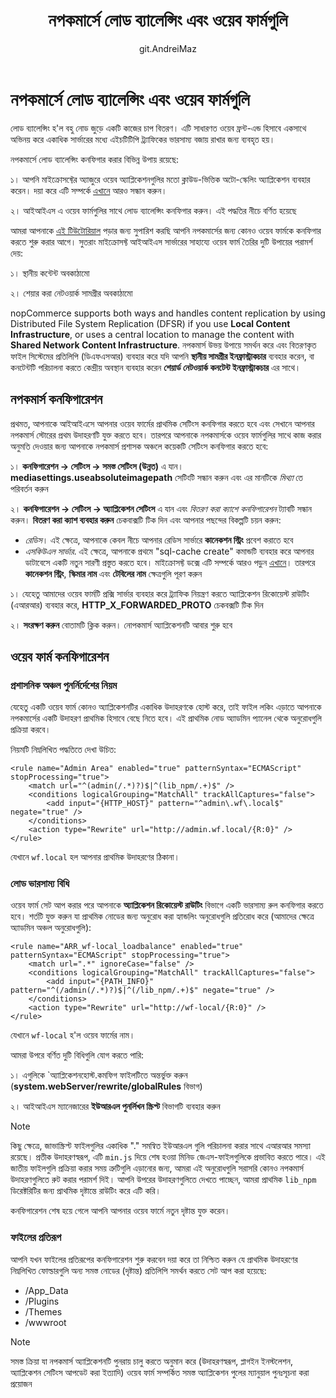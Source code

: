 ﻿---
title: নপকমার্সে লোড ব্যালেন্সিং এবং ওয়েব ফার্মগুলি
uid: bn/installation-and-upgrading/installing-nopcommerce/web-farms.html
author: git.AndreiMaz
contributors: git.MDRashedKhanMenon
---

# নপকমার্সে লোড ব্যালেন্সিং এবং ওয়েব ফার্মগুলি

লোড ব্যালেন্সিং হ'ল বহু নোড জুড়ে একটি কাজের চাপ বিতরণ। এটি সাধারণত ওয়েব ফ্রন্ট-এন্ড হিসাবে একসাথে অভিনয় করে একাধিক সার্ভারের মধ্যে এইচটিটিপি ট্র্যাফিকের ভারসাম্য বজায় রাখার জন্য ব্যবহৃত হয়।

নপকমার্সে লোড ব্যালেন্সিং কনফিগার করার বিভিন্ন উপায় রয়েছে:

১। আপনি মাইক্রোসফ্টের অ্যাজুরে ওয়েব অ্যাপ্লিকেশনগুলির মতো ক্লাউড-ভিত্তিক অটো-স্কেলিং অ্যাপ্লিকেশন ব্যবহার করেন। দয়া করে এটি সম্পর্কে [এখানে](xref:bn/installation-and-upgrading/installing-nopcommerce/installing-on-microsoft-azure) আরও সন্ধান করুন।

২। আইআইএস এ ওয়েব ফার্মগুলির সাথে লোড ব্যালেন্সিং কনফিগার করুন। এই পদ্ধতির নীচে বর্ণিত হয়েছে

আমরা আপনাকে [এই টিউটোরিয়াল](https://docs.microsoft.com/en-us/iis/web-hosting/scenario-build-a-web-farm-with-iis-servers/overview-build-a-web-farm-with-iis-servers) পড়ার জন্য সুপারিশ করছি আপনি নপকমার্সের জন্য কোনও ওয়েব ফার্মকে কনফিগার করতে শুরু করার আগে। সুতরাং মাইক্রোসফ্ট আইআইএস সার্ভারের সাহায্যে ওয়েব ফার্ম তৈরির দুটি উপায়ের পরামর্শ দেয়:

১। স্থানীয় কন্টেন্ট অবকাঠামো

২। শেয়ার করা নেটওয়ার্ক সামগ্রীর অবকাঠামো

nopCommerce supports both ways and handles content replication by using Distributed File System Replication (DFSR) if you use **Local Content Infrastructure**, or uses a central location to manage the content with **Shared Network Content Infrastructure**.
নপকমার্স উভয় উপায়ে সমর্থন করে এবং বিতরণকৃত ফাইল সিস্টেমের প্রতিলিপি (ডিএফএসআর) ব্যবহার করে যদি আপনি **স্থানীয় সামগ্রীর ইনফ্রাস্ট্রাকচার** ব্যবহার করেন, বা কনটেন্টটি পরিচালনা করতে কেন্দ্রীয় অবস্থান ব্যবহার করেন **শেয়ার্ড নেটওয়ার্ক কনটেন্ট ইনফ্রাস্ট্রাকচার** এর সাথে।

## নপকমার্স কনফিগারেশন

প্রথমত, আপনাকে আইআইএসে আপনার ওয়েব ফার্মের প্রাথমিক সেটিংস কনফিগার করতে হবে এবং সেখানে আপনার নপকমার্স স্টোরের প্রথম উদাহরণটি যুক্ত করতে হবে। তারপরে আপনাকে নপকমার্সকে ওয়েব ফার্মগুলির সাথে কাজ করার অনুমতি দেওয়ার জন্য আপনাকে নপকমার্স প্রশাসক অঞ্চলে কয়েকটি সেটিংস কনফিগার করতে হবে:

১। **কনফিগারেশন → সেটিংস → সমস্ত সেটিংস (উন্নত)** এ যান। **mediasettings.useabsoluteimagepath** সেটিংটি সন্ধান করুন এবং এর মানটিকে *মিথ্যা* তে পরিবর্তন করুন

২। **কনফিগারেশন → সেটিংস → অ্যাপ্লিকেশন সেটিংস** এ যান এবং *বিতরণ করা ক্যাশে কনফিগারেশন* ট্যাবটি সন্ধান করুন। **বিতরণ করা ক্যাশ ব্যবহার করুন** চেকবাক্সটি টিক দিন এবং আপনার পছন্দের বিকল্পটি চয়ন করুন:

   - *রেডিস*। এই ক্ষেত্রে, আপনাকে কেবল নীচে আপনার রেডিস সার্ভারে **কানেকশন স্ট্রিং** প্রবেশ করাতে হবে
   - *এসকিউএল সার্ভার*. এই ক্ষেত্রে, আপনাকে প্রথমে "sql-cache create" কমান্ডটি ব্যবহার করে আপনার ডাটাবেসে একটি নতুন সারণী প্রস্তুত করতে হবে। মাইক্রোসফ্ট ডক্সে এটি সম্পর্কে আরও পড়ুন [এখানে](https://docs.microsoft.com/en-us/aspnet/core/performance/caching/distributes?view=aspnetcore-5.0#distributes-sql-server-cache)। তারপরে **কানেকশন স্ট্রিং**, **স্কিমার নাম** এবং **টেবিলের নাম** ক্ষেত্রগুলি পূরণ করুন

১। যেহেতু আমাদের ওয়েব ফার্মটি প্রক্সি সার্ভার ব্যবহার করে ট্র্যাফিক নিয়ন্ত্রণ করতে অ্যাপ্লিকেশন রিকোয়েস্ট রাউটিং (এআরআর) ব্যবহার করে, **HTTP_X_FORWARDED_PROTO** চেকবক্সটি টিক দিন

২। **সংরক্ষণ করুন** বোতামটি ক্লিক করুন। নোপকমার্স অ্যাপ্লিকেশনটি আবার শুরু হবে

## ওয়েব ফার্ম কনফিগারেশন

### প্রশাসনিক অঞ্চল পুনর্নির্দেশের নিয়ম

যেহেতু একটি ওয়েব ফার্ম কোনও অ্যাপ্লিকেশনটির একাধিক উদাহরণকে হোস্ট করে, তাই ফাইল লকিং এড়াতে আপনাকে নপকমার্সের একটি উদাহরণ প্রাথমিক হিসাবে বেছে নিতে হবে। এই প্রাথমিক নোড অ্যাডমিন প্যানেল থেকে অনুরোধগুলি প্রক্রিয়া করবে।

নিয়মটি নিম্নলিখিত পদ্ধতিতে দেখা উচিত:

```
<rule name="Admin Area" enabled="true" patternSyntax="ECMAScript" stopProcessing="true">
    <match url="^(admin(/.*)?)$|^(lib_npm/.+)$" />
    <conditions logicalGrouping="MatchAll" trackAllCaptures="false">
        <add input="{HTTP_HOST}" pattern="^admin\.wf\.local$" negate="true" />
    </conditions>
    <action type="Rewrite" url="http://admin.wf.local/{R:0}" />
</rule>
```

যেখানে `wf.local` হল আপনার প্রাথমিক উদাহরণের ঠিকানা।

### লোড ভারসাম্য বিধি

ওয়েব ফার্ম সেট আপ করার পরে আপনাকে **অ্যাপ্লিকেশন রিকোয়েস্ট রাউটিং** বিভাগে একটি ভারসাম্য রুল কনফিগার করতে হবে। শর্তটি যুক্ত করুন যা প্রাথমিক নোডের জন্য অনুরোধ করা হ্যান্ডলিং অনুরোধগুলি প্রতিরোধ করে (আমাদের ক্ষেত্রে অ্যাডমিন অঞ্চল অনুরোধগুলি):

```
<rule name="ARR_wf-local_loadbalance" enabled="true" patternSyntax="ECMAScript" stopProcessing="true">
    <match url=".*" ignoreCase="false" />
    <conditions logicalGrouping="MatchAll" trackAllCaptures="false">
        <add input="{PATH_INFO}" pattern="^(/admin(/.*)?)$|^(/lib_npm/.+)$" negate="true" />
    </conditions>
    <action type="Rewrite" url="http://wf-local/{R:0}" />
</rule>
```

যেখানে `wf-local` হ'ল ওয়েব ফার্মের নাম।

আমরা উপরে বর্ণিত দুটি বিধিগুলি যোগ করতে পারি:

১। এগুলিকে `অ্যাপ্লিকেশনহোস্ট.কমফিগ ফাইলটিতে অন্তর্ভুক্ত করুন (**system.webServer/rewrite/globalRules** বিভাগ)

২। আইআইএস ম্যানেজারের **ইউআরএল পুনর্লিখন স্ক্রিপ্ট** বিভাগটি ব্যবহার করুন

> [!NOTE]
>
> কিছু ক্ষেত্রে, জাভাস্ক্রিপ্ট ফাইলগুলির একাধিক "." সমন্বিত ইউআরএল গুলি পরিচালনা করার সাথে এআরআর সমস্যা রয়েছে। প্রতীক উদাহরণস্বরূপ, এটি `min.js` দিয়ে শেষ হওয়া মিনিড জেএস-ফাইলগুলিকে প্রভাবিত করতে পারে। এই জাতীয় ফাইলগুলি প্রক্রিয়া করার সময় ত্রুটিগুলি এড়ানোর জন্য, আমরা এই অনুরোধগুলি সরাসরি কোনও নপকমার্স উদাহরণগুলিতে রুট করার পরামর্শ দিই। আপনি উপরের উদাহরণগুলিতে দেখতে পাচ্ছেন, আমরা প্রাথমিক `lib_npm` ডিরেক্টরিটির জন্য প্রাথমিক দৃষ্টান্তে রাউটিং করে এটি করি।

কনফিগারেশন শেষ হয়ে গেলে আপনি আপনার ওয়েব ফার্মে নতুন দৃষ্টান্ত যুক্ত করেন।

### ফাইলের প্রতিরূপ

আপনি যখন ফাইলের প্রতিরূপের কনফিগারেশন শুরু করবেন দয়া করে তা নিশ্চিত করুন যে প্রাথমিক উদাহরণের নিম্নলিখিত ফোল্ডারগুলি অন্য সমস্ত নোডের (দৃষ্টান্ত) প্রতিলিপি সমর্থন করতে সেট আপ করা হয়েছে:

- /App_Data
- /Plugins
- /Themes
- /wwwroot


> [!NOTE]
>
> সমস্ত ক্রিয়া যা নপকমার্স অ্যাপ্লিকেশনটি পুনরায় চালু করতে অনুমান করে (উদাহরণস্বরূপ, প্লাগইন ইনস্টলেশন, অ্যাপ্লিকেশন সেটিংস আপডেট করা ইত্যাদি) ওয়েব ফার্ম সম্পর্কিত সমস্ত অ্যাপ্লিকেশন পুলের ম্যানুয়াল পুনঃসূচনা করা প্রয়োজন

